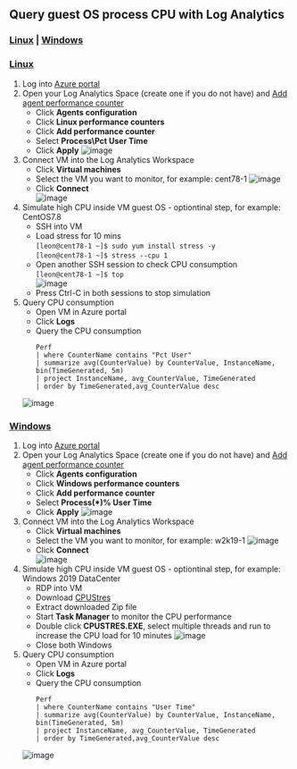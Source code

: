 ## Query guest OS process CPU with Log Analytics

### [Linux](#Linux) | [Windows](#Windows)
### [Linux](#Linux)

1. Log into [Azure portal](https://portal.azure.com/)
2. Open your Log Analytics Space (create one if you do not have) and [Add agent performance counter](https://docs.microsoft.com/en-us/azure/azure-monitor/agents/data-sources-performance-counters)
    - Click **Agents configuration**
    - Click **Linux performance counters**
    - Click **Add performance counter**
    - Select **Process\Pct User Time**
    - Click **Apply**
    ![image](../images/1/LinAgentConfiguration.jpg)
3. Connect VM into the Log Analytics Workspace
    - Click **Virtual machines**
    - Select the VM you want to monitor, for example: cent78-1
    ![image](../images/1/LinSelectVMinWorkspace.jpg)  
    - Click **Connect**  
    ![image](../images/1/LinConnectWorkspace.jpg)
4. Simulate high CPU inside VM guest OS - optiontinal step, for example: CentOS7.8
    - SSH into VM
    - Load stress for 10 mins  
    `[leon@cent78-1 ~]$ sudo yum install stress -y`  
    `[leon@cent78-1 ~]$ stress --cpu 1`
    - Open another SSH session to check CPU consumption  
    `[leon@cent78-1 ~]$ top`  
    ![image](../images/1/LinStressCPU.jpg)  
    - Press Ctrl-C in both sessions to stop simulation
5. Query CPU consumption
    - Open VM in Azure portal
    - Click **Logs**
    - Query the CPU consumption
        ```
        Perf
        | where CounterName contains "Pct User"
        | summarize avg(CounterValue) by CounterValue, InstanceName, bin(TimeGenerated, 5m)
        | project InstanceName, avg_CounterValue, TimeGenerated
        | order by TimeGenerated,avg_CounterValue desc
        ```
    ![image](../images/1/LinQueryCPUConsumption.jpg)

### [Windows](#Windows)

1. Log into [Azure portal](https://portal.azure.com/)
2. Open your Log Analytics Space (create one if you do not have) and [Add agent performance counter](https://docs.microsoft.com/en-us/azure/azure-monitor/agents/data-sources-performance-counters)
    - Click **Agents configuration**
    - Click **Windows performance counters**
    - Click **Add performance counter**
    - Select **Process(*)\% User Time**
    - Click **Apply**
    ![image](../images/1/WinAgentConfiguration.jpg)
3. Connect VM into the Log Analytics Workspace
    - Click **Virtual machines**
    - Select the VM you want to monitor, for example: w2k19-1
    ![image](../images/1/WinSelectVMinWorkspace.jpg)  
    - Click **Connect**  
    ![image](../images/1/WinConnectWorkspace.jpg)
4. Simulate high CPU inside VM guest OS - optiontinal step, for example: Windows 2019 DataCenter
    - RDP into VM
    - Download [CPUStres](https://docs.microsoft.com/en-us/sysinternals/downloads/cpustres)
    - Extract downloaded Zip file
    - Start **Task Manager** to monitor the CPU performance
    - Double click **CPUSTRES.EXE**, select multiple threads and run to increase the CPU load for 10 minutes
    ![image](../images/1/WinStressCPU.jpg)      
    - Close both Windows
5. Query CPU consumption
    - Open VM in Azure portal
    - Click **Logs**
    - Query the CPU consumption
        ```
        Perf
        | where CounterName contains "User Time"
        | summarize avg(CounterValue) by CounterValue, InstanceName, bin(TimeGenerated, 5m)
        | project InstanceName, avg_CounterValue, TimeGenerated
        | order by TimeGenerated,avg_CounterValue desc
        ```
    ![image](../images/1/WinQueryCPUConsumption.jpg)
